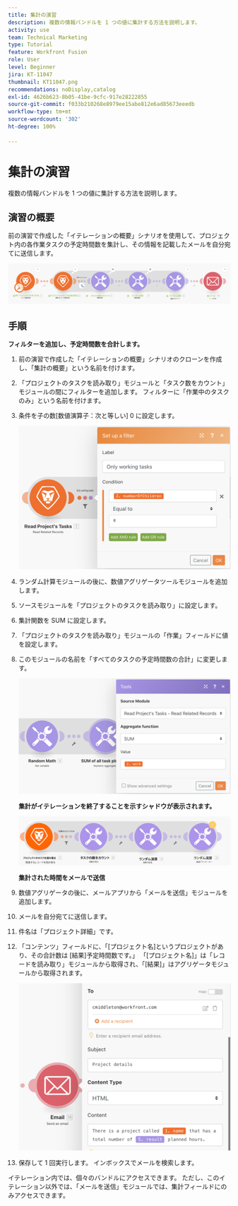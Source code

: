 ```yaml
---
title: 集計の演習
description: 複数の情報バンドルを 1 つの値に集計する方法を説明します。
activity: use
team: Technical Marketing
type: Tutorial
feature: Workfront Fusion
role: User
level: Beginner
jira: KT-11047
thumbnail: KT11047.png
recommendations: noDisplay,catalog
exl-id: 4626b623-8b05-41be-9cfc-917e28222855
source-git-commit: f033b210268e8979ee15abe812e6ad85673eeedb
workflow-type: tm+mt
source-wordcount: '302'
ht-degree: 100%

---
```


# 集計の演習

複数の情報バンドルを 1 つの値に集計する方法を説明します。

## 演習の概要

前の演習で作成した「イテレーションの概要」シナリオを使用して、プロジェクト内の各作業タスクの予定時間数を集計し、その情報を記載したメールを自分宛てに送信します。

![集計画像 1](../12-exercises/assets/aggregation-walkthrough-1.png)

## 手順

**フィルターを追加し、予定時間数を合計します。**

1. 前の演習で作成した「イテレーションの概要」シナリオのクローンを作成し、「集計の概要」という名前を付けます。
1. 「プロジェクトのタスクを読み取り」モジュールと「タスク数をカウント」モジュールの間にフィルターを追加します。 フィルターに「作業中のタスクのみ」という名前を付けます。
1. 条件を子の数[数値演算子：次と等しい] 0 に設定します。

   ![集計画像 2](../12-exercises/assets/aggregation-walkthrough-2.png)

1. ランダム計算モジュールの後に、数値アグリゲータツールモジュールを追加します。
1. ソースモジュールを「プロジェクトのタスクを読み取り」に設定します。
1. 集計関数を SUM に設定します。
1. 「プロジェクトのタスクを読み取り」モジュールの「作業」フィールドに値を設定します。
1. このモジュールの名前を「すべてのタスクの予定時間数の合計」に変更します。

   ![集計画像 3](../12-exercises/assets/aggregation-walkthrough-3.png)

   **集計がイテレーションを終了することを示すシャドウが表示されます。**

   ![集計画像 4](../12-exercises/assets/aggregation-walkthrough-4.png)

   **集計された時間をメールで送信**

1. 数値アグリゲータの後に、メールアプリから「メールを送信」モジュールを追加します。
1. メールを自分宛てに送信します。
1. 件名は「プロジェクト詳細」です。
1. 「コンテンツ」フィールドに、「[プロジェクト名]というプロジェクトがあり、その合計数は [結果]予定時間数です。」 「[プロジェクト名]」は「レコードを読み取り」モジュールから取得され、「[結果]」はアグリゲータモジュールから取得されます。

   ![集計画像 5](../12-exercises/assets/aggregation-walkthrough-5.png)

1. 保存して 1 回実行します。 インボックスでメールを検索します。

イテレーション内では、個々のバンドルにアクセスできます。 ただし、このイテレーション以外では、「メールを送信」モジュールでは、集計フィールドにのみアクセスできます。
